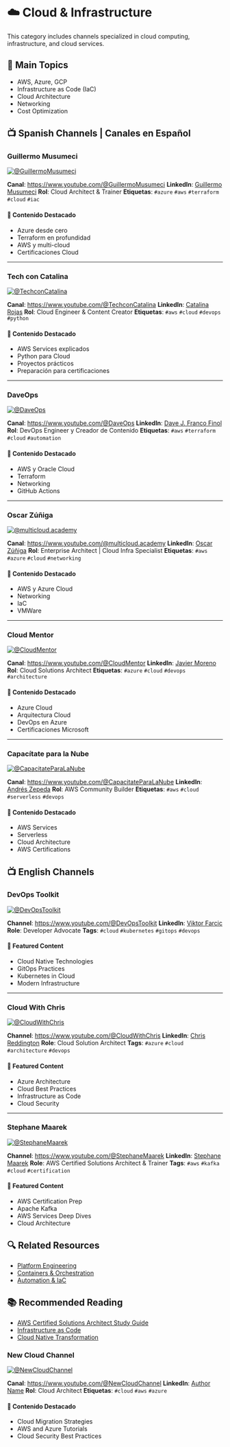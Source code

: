 # ☁️ Cloud & Infrastructure

This category includes channels specialized in cloud computing, infrastructure, and cloud services.

## 🎯 Main Topics
- AWS, Azure, GCP
- Infrastructure as Code (IaC)
- Cloud Architecture
- Networking
- Cost Optimization

## 📺 Spanish Channels | Canales en Español

### Guillermo Musumeci
[![@GuillermoMusumeci](https://img.shields.io/youtube/channel/subscribers/GuillermoMusumeci?label=%40GuillermoMusumeci&style=social)](https://www.youtube.com/@GuillermoMusumeci?sub_confirmation=1)

**Canal**: https://www.youtube.com/@GuillermoMusumeci
**LinkedIn**: [Guillermo Musumeci](https://www.linkedin.com/in/gmusumeci/)
**Rol**: Cloud Architect & Trainer
**Etiquetas**: `#azure` `#aws` `#terraform` `#cloud` `#iac`

#### 🎯 Contenido Destacado
- Azure desde cero
- Terraform en profundidad
- AWS y multi-cloud
- Certificaciones Cloud

---

### Tech con Catalina
[![@TechconCatalina](https://img.shields.io/youtube/channel/subscribers/TechconCatalina?label=%40TechconCatalina&style=social)](https://www.youtube.com/@TechconCatalina?sub_confirmation=1)

**Canal**: https://www.youtube.com/@TechconCatalina
**LinkedIn**: [Catalina Rojas](https://www.linkedin.com/in/catalinatech/)
**Rol**: Cloud Engineer & Content Creator
**Etiquetas**: `#aws` `#cloud` `#devops` `#python`

#### 🎯 Contenido Destacado
- AWS Services explicados
- Python para Cloud
- Proyectos prácticos
- Preparación para certificaciones

---

### DaveOps
[![@DaveOps](https://img.shields.io/youtube/channel/subscribers/UCxbNYB3B7K8LWsOdar8W_qg?label=%40DaveOps&style=social)](https://www.youtube.com/@DaveOps?sub_confirmation=1)

**Canal**: https://www.youtube.com/@DaveOps
**LinkedIn**: [Dave J. Franco Finol](https://www.linkedin.com/in/davejfranco/)
**Rol**: DevOps Engineer y Creador de Contenido
**Etiquetas**: `#aws` `#terraform` `#cloud` `#automation`

#### 🎯 Contenido Destacado
- AWS y Oracle Cloud
- Terraform
- Networking
- GitHub Actions

---

### Oscar Zúñiga
[![@multicloud.academy](https://img.shields.io/youtube/channel/subscribers/UC2kWjTJ0pUTkQoAz6o6hqXQ?label=%40multicloud.academy&style=social)](https://www.youtube.com/@multicloud.academy?sub_confirmation=1)

**Canal**: https://www.youtube.com/@multicloud.academy
**LinkedIn**: [Oscar Zúñiga](https://www.linkedin.com/in/multicloudacademy/)
**Rol**: Enterprise Architect | Cloud Infra Specialist
**Etiquetas**: `#aws` `#azure` `#cloud` `#networking`

#### 🎯 Contenido Destacado
- AWS y Azure Cloud
- Networking
- IaC
- VMWare

---

### Cloud Mentor
[![@CloudMentor](https://img.shields.io/youtube/channel/subscribers/UCzNqP6CBtN7-DVtYORvhgiA?label=%40CloudMentor&style=social)](https://www.youtube.com/@CloudMentor?sub_confirmation=1)

**Canal**: https://www.youtube.com/@CloudMentor
**LinkedIn**: [Javier Moreno](https://www.linkedin.com/in/javiermorenohelguera/)
**Rol**: Cloud Solutions Architect
**Etiquetas**: `#azure` `#cloud` `#devops` `#architecture`

#### 🎯 Contenido Destacado
- Azure Cloud
- Arquitectura Cloud
- DevOps en Azure
- Certificaciones Microsoft

---

### Capacítate para la Nube
[![@CapacitateParaLaNube](https://img.shields.io/youtube/channel/subscribers/UCCX-SPzJ_ZTiBhJHv9A4_Gw?label=%40CapacitateParaLaNube&style=social)](https://www.youtube.com/@CapacitateParaLaNube?sub_confirmation=1)

**Canal**: https://www.youtube.com/@CapacitateParaLaNube
**LinkedIn**: [Andrés Zepeda](https://www.linkedin.com/in/andres-zepeda/)
**Rol**: AWS Community Builder
**Etiquetas**: `#aws` `#cloud` `#serverless` `#devops`

#### 🎯 Contenido Destacado
- AWS Services
- Serverless
- Cloud Architecture
- AWS Certifications

## 📺 English Channels

### DevOps Toolkit
[![@DevOpsToolkit](https://img.shields.io/youtube/channel/subscribers/UCfz8x0lVzJpb_dgWm9kPVfw?label=%40DevOpsToolkit&style=social)](https://www.youtube.com/@DevOpsToolkit?sub_confirmation=1)

**Channel**: https://www.youtube.com/@DevOpsToolkit
**LinkedIn**: [Viktor Farcic](https://www.linkedin.com/in/viktorfarcic/)
**Role**: Developer Advocate
**Tags**: `#cloud` `#kubernetes` `#gitops` `#devops`

#### 🎯 Featured Content
- Cloud Native Technologies
- GitOps Practices
- Kubernetes in Cloud
- Modern Infrastructure

---

### Cloud With Chris
[![@CloudWithChris](https://img.shields.io/youtube/channel/subscribers/UC6KrOsGhSVJBszv_AwbcMxA?label=%40CloudWithChris&style=social)](https://www.youtube.com/@CloudWithChris?sub_confirmation=1)

**Channel**: https://www.youtube.com/@CloudWithChris
**LinkedIn**: [Chris Reddington](https://www.linkedin.com/in/chrisreddington/)
**Role**: Cloud Solution Architect
**Tags**: `#azure` `#cloud` `#architecture` `#devops`

#### 🎯 Featured Content
- Azure Architecture
- Cloud Best Practices
- Infrastructure as Code
- Cloud Security

---

### Stephane Maarek
[![@StephaneMaarek](https://img.shields.io/youtube/channel/subscribers/UC2kWjTJ0pUTkQoAz6o6hqXQ?label=%40StephaneMaarek&style=social)](https://www.youtube.com/@StephaneMaarek?sub_confirmation=1)

**Channel**: https://www.youtube.com/@StephaneMaarek
**LinkedIn**: [Stephane Maarek](https://www.linkedin.com/in/stephanemaarek/)
**Role**: AWS Certified Solutions Architect & Trainer
**Tags**: `#aws` `#kafka` `#cloud` `#certification`

#### 🎯 Featured Content
- AWS Certification Prep
- Apache Kafka
- AWS Services Deep Dives
- Cloud Architecture

## 🔍 Related Resources
- [Platform Engineering](platform-engineering.md)
- [Containers & Orchestration](containers.md)
- [Automation & IaC](automation.md)

## 📚 Recommended Reading
- [AWS Certified Solutions Architect Study Guide](https://www.amazon.com/Certified-Solutions-Architect-Study-Guide/dp/1119713080)
- [Infrastructure as Code](https://www.oreilly.com/library/view/infrastructure-as-code/9781098114664/)
- [Cloud Native Transformation](https://www.oreilly.com/library/view/cloud-native-transformation/9781492048893/)

### New Cloud Channel
[![@NewCloudChannel](https://img.shields.io/youtube/channel/subscribers/CHANNEL_ID?label=%40NewCloudChannel&style=social)](https://www.youtube.com/@NewCloudChannel?sub_confirmation=1)

**Canal**: https://www.youtube.com/@NewCloudChannel
**LinkedIn**: [Author Name](https://www.linkedin.com/in/author-profile/)
**Rol**: Cloud Architect
**Etiquetas**: `#cloud` `#aws` `#azure`

#### 🎯 Contenido Destacado
- Cloud Migration Strategies
- AWS and Azure Tutorials
- Cloud Security Best Practices
